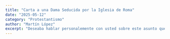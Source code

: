 ```yaml
---
title: "Carta a una Dama Seducida por la Iglesia de Roma"
date: "2025-05-12"
category: "Protestantismo"
author: "Martín López"
excerpt: "Deseaba hablar personalemente con usted sobre este asunto que le afecta, pero nuestras ocupaciones nos lo impiden, lo q...."
---
```


